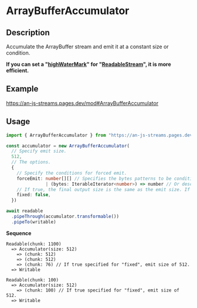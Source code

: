 # ArrayBufferAccumulator

## Description
Accumulate the ArrayBuffer stream and emit it at a constant size or condition.

**If you can set a "[highWaterMark](https://developer.mozilla.org/en-US/docs/Web/API/ByteLengthQueuingStrategy/highWaterMark)" for "[ReadableStream](https://developer.mozilla.org/en-US/docs/Web/API/ReadableStream)", it is more efficient.**

## Example
https://an-js-streams.pages.dev/mod#ArrayBufferAccumulator

## Usage
```ts
import { ArrayBufferAccumulator } from "https://an-js-streams.pages.dev/mod.js" // or .ts

const accumulator = new ArrayBufferAccumulator(
  // Specify emit size.
  512,
  // The options.
  {
    // Specify the conditions for forced emit.
    forceEmit: number[][] // Specifies the bytes patterns to be conditioned. For example, character codes.
               | (bytes: IterableIterator<number>) => number // Or describe the detailed processing. Returns the position to be divided.
    // If true, the final output size is the same as the emit size. If you specify false, the last output is the size that remains. The initial value is false. If specify "forceEmit" parameter, always false.
    fixed: false,
  })

await readable
  .pipeThrough(accumulator.transformable())
  .pipeTo(writable)
```
**Sequence**
```
Readable(chunk: 1100)
  => Accumulator(size: 512)
    => (chunk: 512)
    => (chunk: 512)
    => (chunk: 76) // If true specified for "fixed", emit size of 512.
  => Writable

Readable(chunk: 100)
  => Accumulator(size: 512)
    => (chunk: 100) // If true specified for "fixed", emit size of 512.
  => Writable
```